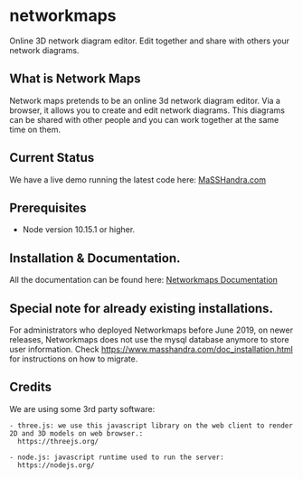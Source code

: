 # networkmaps

Online 3D network diagram editor. Edit together and share with others your network diagrams.

## What is Network Maps

Network maps pretends to be an online 3d network diagram editor. Via a browser, it allows you to create and edit network diagrams. This diagrams can be shared with other people and you can work together at the same time on them.

## Current Status

We have a live demo running the latest code here:
[MaSSHandra.com](https://app.masshandra.com)

## Prerequisites

- Node version 10.15.1 or higher.

## Installation & Documentation.

All the documentation can be found here: [Networkmaps Documentation](https://www.masshandra.com/documentation.html)

## Special note for already existing installations.

For administrators who deployed Networkmaps before June 2019, on newer releases, Networkmaps does not use the mysql database anymore to store user information. 
Check https://www.masshandra.com/doc_installation.html for instructions on how to migrate.
## Credits

We are using some 3rd party software:

    - three.js: we use this javascript library on the web client to render 2D and 3D models on web browser.:
      https://threejs.org/

    - node.js: javascript runtime used to run the server:
      https://nodejs.org/

